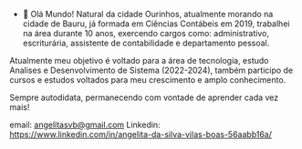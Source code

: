 - 👋  Olá Mundo!
Natural da cidade Ourinhos, atualmente morando na cidade de Bauru, já formada em Ciências Contábeis em 2019, 
trabalhei na área durante 10 anos, exercendo cargos como: administrativo, escriturária, assistente de contabilidade e departamento pessoal.

Atualmente meu objetivo é voltado para a área de tecnologia, estudo Analises e Desenvolvimento de Sistema (2022-2024), 
também participo de cursos e estudos voltados para meu crescimento e amplo conhecimento.

Sempre autodidata, permanecendo com vontade de aprender cada vez mais!

email: angelitasvb@gmail.com
Linkedin: <https://www.linkedin.com/in/angelita-da-silva-vilas-boas-56aabb16a/>

<!---
AngelitaSVB/AngelitaSVB is a ✨ special ✨ repository because its `README.md` (this file) appears on your GitHub profile.
You can click the Preview link to take a look at your changes.
--->
